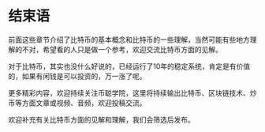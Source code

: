 # 结束语


前面这些章节介绍了比特币的基本概念和比特币的一些理解，当然可能有些地方理解的不对，希望看的人只是做一个参考，欢迎交流比特币方面的见解。


对于比特币，其实也没什么好说的，已经运行了10年的稳定系统，肯定是有价值的，如果有闲钱是可以投资的，万一涨了呢。


更多精彩内容，欢迎持续关注币聪学院，这里将持续输出比特币、区块链技术、炒币等方面文章或视频、音频，欢迎投稿交流。


欢迎补充有关比特币方面的见解和理解，我们会筛选后发布。